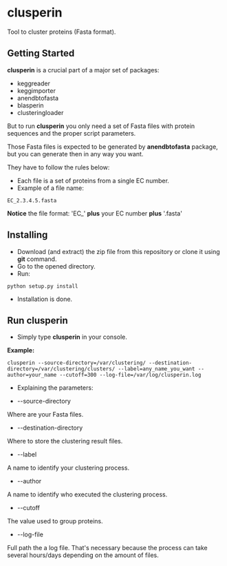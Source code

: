 # clusperin
Tool to cluster proteins (Fasta format).

## Getting Started

**clusperin** is a crucial part of a major set of packages: 

* keggreader
* keggimporter
* anendbtofasta
* blasperin
* clusteringloader

But to run **clusperin** you only need a set of Fasta files with protein sequences and the proper script parameters.

Those Fasta files is expected to be generated by **anendbtofasta** package, but you can generate then in any way you want.

They have to follow the rules below:

* Each file is a set of proteins from a single EC number.
* Example of a file name:

```
EC_2.3.4.5.fasta
```

**Notice** the file format: 'EC\_' **plus** your EC number **plus** '.fasta'


## Installing

* Download (and extract) the zip file from this repository or clone it using **git** command.
* Go to the opened directory.
* Run:

```
python setup.py install
```

* Installation is done.


## Run clusperin

* Simply type **clusperin** in your console.

**Example:**

```
clusperin --source-directory=/var/clustering/ --destination-directory=/var/clustering/clusters/ --label=any_name_you_want --author=your_name --cutoff=300 --log-file=/var/log/clusperin.log
```

* Explaining the parameters:

* --source-directory

Where are your Fasta files.

* --destination-directory

Where to store the clustering result files.

* --label

A name to identify your clustering process.

* --author

A name to identify who executed the clustering process.

* --cutoff

The value used to group proteins.

* --log-file

Full path the a log file. That's necessary because the process can take several hours/days depending on the amount of files.





